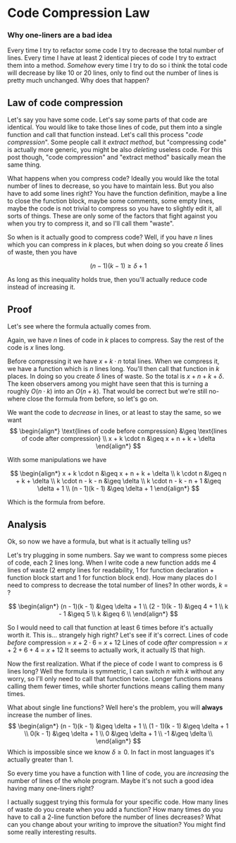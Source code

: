 
# Code Compression Law
### Why one-liners are a bad idea

Every time I try to refactor some code I try to decrease the total number of lines. 
Every time I have at least 2 identical pieces of code I try to extract them into a method.
*Somehow* every time I try to do so i think the total code will decrease by like 10 or 20 lines, only to find out the number of lines is pretty much unchanged.
Why does that happen?

## Law of code compression

Let's say you have some code. Let's say some parts of that code are identical. You would like to take those lines of code, put them into a single function and call that function instead. Let's call this process "*code compression*". Some people call it *extract method*, but "compressing code" is actually more generic, you might be also *deleting* useless code. For this post though, "code compression" and "extract method" basically mean the same thing.

What happens when you compress code?
Ideally you would like the total number of lines to decrease, so you have to maintain less. But you also have to add some lines right? You have the function definition, maybe a line to close the function block, maybe some comments, some empty lines, maybe the code is not trivial to compress so you have to slightly edit it, all sorts of things. These are only some of the factors that fight against you when you try to compress it, and so I'll call them "waste".

So when is it actually good to compress code? Well, if you have $n$ lines which you can compress in $k$ places, but when doing so you create $\delta$ lines of waste, then you have

$$
(n-1)(k-1) \geq \delta + 1
$$

As long as this inequality holds true, then you'll actually reduce code instead of increasing it.

## Proof

Let's see where the formula actually comes from.

Again, we have $n$ lines of code in $k$ places to compress.
Say the rest of the code is $x$ lines long.

Before compressing it we have $x + k \cdot n$ total lines.
When we compress it, we have a function which is $n$ lines long. You'll then call that function in $k$ places. In doing so you create $\delta$ lines of waste. So the total is $x + n + k + \delta$. The keen observers among you might have seen that this is turning a roughly $O(n \cdot k)$ into an $O(n + k)$. That would be correct but we're still no-where close the formula from before, so let's go on.

We want the code to *decrease* in lines, or at least to stay the same, so we want
$$
\begin{align*}
\text{lines of code before compression} &\geq \text{lines of code after compression} \\
x + k \cdot n &\geq x + n + k + \delta
\end{align*}
$$


With some manipulations we have

$$
\begin{align*}
x + k \cdot n &\geq x + n + k + \delta \\ 
k \cdot n &\geq n + k + \delta \\ 
k \cdot n - k - n &\geq \delta \\
k \cdot n - k - n + 1 &\geq \delta + 1 \\
(n - 1)(k - 1) &\geq \delta + 1
\end{align*}
$$

Which is the formula from before.

## Analysis

Ok, so now we have a formula, but what is it actually telling us?

Let's try plugging in some numbers.
Say we want to compress some pieces of code, each 2 lines long.
When I write code a new function adds me 4 lines of waste (2 empty lines for readability, 1 for function declaration + function block start and 1 for function block end).
How many places do I need to compress to decrease the total number of lines? In other words, $k$ = ?

$$
\begin{align*}
(n - 1)(k - 1) &\geq \delta + 1 \\
(2 - 1)(k - 1) &\geq 4 + 1 \\
k - 1 &\geq 5 \\
k &\geq 6 \\
\end{align*}
$$

So I would need to call that function at least 6 times before it's actually worth it.
This is... strangely high right?
Let's see if it's correct.
Lines of code *before* compression = $x + 2 \cdot 6$ = $x + 12$
Lines of code *after* compression = $x + 2 + 6 + 4$ = $x + 12$
It seems to actually work, it actually IS that high.

Now the first realization. What if the piece of code I want to compress is 6 lines long? Well the formula is symmetric, I can switch $n$ with $k$ without any worry, so I'll only need to call that function twice.
Longer functions means calling them fewer times, while shorter functions means calling them many times.

What about single line functions?
Well here's the problem, you will **always** increase the number of lines.
$$
\begin{align*}
(n - 1)(k - 1) &\geq \delta + 1 \\
(1 - 1)(k - 1) &\geq \delta + 1 \\
0(k - 1) &\geq \delta + 1 \\
0 &\geq \delta + 1 \\
-1 &\geq \delta \\
\end{align*}
$$
Which is impossible since we know $\delta \geq 0$. In fact in most languages it's actually greater than 1.

So every time you have a function with 1 line of code, you are *increasing* the number of lines of the whole program. Maybe it's not such a good idea having many one-liners right?

I actually suggest trying this formula for your specific code. How many lines of waste do you create when you add a function? How many times do you have to call a 2-line function before the number of lines decreases? What can you change about your writing to improve the situation? You might find some really interesting results.

